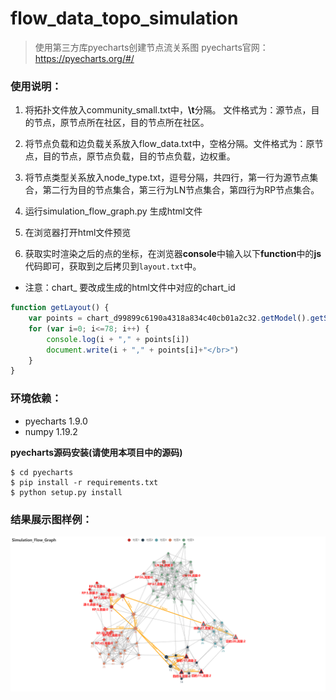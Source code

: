# flow_data_topo_simulation
> 使用第三方库pyecharts创建节点流关系图
> pyecharts官网： https://pyecharts.org/#/

### 使用说明：

1. 将拓扑文件放入community_small.txt中，**\t**分隔。 文件格式为：源节点，目的节点，原节点所在社区，目的节点所在社区。
   

2. 将节点负载和边负载关系放入flow_data.txt中，空格分隔。文件格式为：原节点，目的节点，原节点负载，目的节点负载，边权重。
   

3. 将节点类型关系放入node_type.txt，逗号分隔，共四行，第一行为源节点集合，第二行为目的节点集合，第三行为LN节点集合，第四行为RP节点集合。
   

4. 运行simulation_flow_graph.py 生成html文件
   

5. 在浏览器打开html文件预览


6. 获取实时渲染之后的点的坐标，在浏览器**console**中输入以下**function**中的**js**代码即可，获取到之后拷贝到`layout.txt`中。

- 注意：chart_<id> 要改成生成的html文件中对应的chart_id
```javascript
function getLayout() {
    var points = chart_d99899c6190a4318a834c40cb01a2c32.getModel().getSeriesByIndex(0).preservedPoints
    for (var i=0; i<=78; i++) {
        console.log(i + "," + points[i])
        document.write(i + "," + points[i]+"</br>")
    }
}
```

### 环境依赖：
- pyecharts 1.9.0
- numpy 1.19.2

**pyecharts源码安装(请使用本项目中的源码)**
```shell
$ cd pyecharts
$ pip install -r requirements.txt
$ python setup.py install
```


### 结果展示图样例：
![img_1.png](img_1.png)